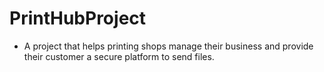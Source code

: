 # PrintHubProject
 - A project that helps printing shops manage their business and provide their customer a secure platform to send files.
